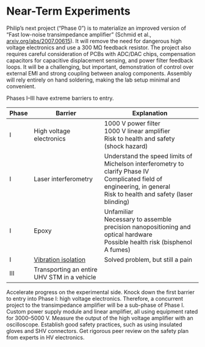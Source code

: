 # Near-Term Experiments

Philip’s next project (“Phase 0”) is to materialize an improved version of “Fast low-noise transimpedance amplifier” (Schmid et al., [arxiv.org/abs/2007.00615](https://arxiv.org/abs/2007.00615)). It will remove the need for dangerous high voltage electronics and use a 300 MΩ feedback resistor. The project also requires careful consideration of PCBs with ADC/DAC chips, compensation capacitors for capacitive displacement sensing, and power filter feedback loops. It will be a challenging, but important, demonstration of control over external EMI and strong coupling between analog components. Assembly will rely entirely on hand soldering, making the lab setup minimal and convenient.

Phases I&ndash;III have extreme barriers to entry.

| Phase | Barrier | Explanation |
| ----- | ------- | ----------- |
| I     | High voltage electronics | 1000 V power filter<br>1000 V linear amplifier<br>Risk to health and safety (shock hazard) |
| I     | Laser interferometry | Understand the speed limits of Michelson interferometry to clarify Phase IV<br>Complicated field of engineering, in general<br>Risk to health and safety (laser blinding) |
| I     | Epoxy | Unfamiliar<br>Necessary to assemble precision nanopositioning and optical hardware<br>Possible health risk (bisphenol A fumes) |
| I     | [Vibration isolation](https://gist.github.com/philipturner/a365d72c1ba5c4eedf1c331bb21d586d) | Solved problem, but still a pain |
| III   | Transporting an entire UHV STM in a vehicle |

Accelerate progress on the experimental side. Knock down the first barrier to entry into Phase I: high voltage electronics. Therefore, a concurrent project to the transimpedance amplifier will be a sub-phase of Phase I. Custom power supply module and linear amplifier, all using equipment rated for 3000&ndash;5000 V. Measure the output of the high voltage amplifier with an oscilloscope. Establish good safety practices, such as using insulated gloves and SHV connectors. Get rigorous peer review on the safety plan from experts in HV electronics.